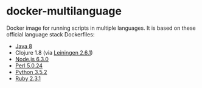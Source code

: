 # docker-multilanguage

Docker image for running scripts in multiple languages.  It is based on
these official language stack Dockerfiles:

 * [Java 8](https://github.com/docker-library/openjdk/blob/a0a4970a343a3c021dad760f2281d20f61931e3c/8-jdk/Dockerfile)
 * Clojure 1.8 (via [Leiningen 2.6.1](https://github.com/Quantisan/docker-clojure/blob/0d4a0abe13497a6081ebd080e83d1be0abab3f59/Dockerfile))
 * [Node.js 6.3.0](https://github.com/nodejs/docker-node/blob/6a984d5b1f27b0344cbbab20019e77e6c0420b91/6.3/Dockerfile)
 * [Perl 5.0.24](https://github.com/Perl/docker-perl/blob/7e333260aac375a11f63d632eec38db2454ace7e/5.024.000-64bit/Dockerfile)
 * [Python 3.5.2](https://github.com/docker-library/python/blob/3db904b3f5407840e591daf3aa54670a685b22b3/3.5/Dockerfile)
 * [Ruby 2.3.1](https://github.com/docker-library/ruby/blob/2d6449f03976ededa14be5cac1e9e070b74e4de4/2.3/Dockerfile)

